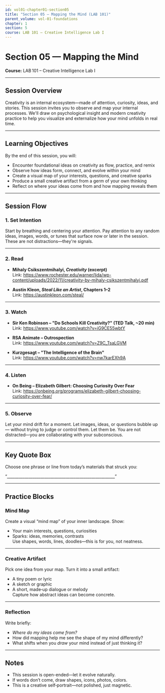 ```yaml
---
id: vol01-chapter01-section05
title: "Section 05 — Mapping the Mind (LAB 101)"
parent_volume: vol‑01‑foundations
chapter: 1
section: 5
course: LAB 101 – Creative Intelligence Lab I
---
```


# Section 05 — Mapping the Mind  
**Course:** LAB 101 – Creative Intelligence Lab I

---

## Session Overview

Creativity is an internal ecosystem—made of attention, curiosity, ideas, and stories. This session invites you to observe and map your internal processes. We'll draw on psychological insight and modern creativity practice to help you visualize and externalize how your mind unfolds in real time.

---

## Learning Objectives

By the end of this session, you will:

- Encounter foundational ideas on creativity as flow, practice, and remix  
- Observe how ideas form, connect, and evolve within your mind  
- Create a visual map of your interests, questions, and creative sparks  
- Produce a small creative artifact from a germ of your own thinking  
- Reflect on where your ideas come from and how mapping reveals them

---

## Session Flow

### 1. Set Intention

Start by breathing and centering your attention. Pay attention to any random ideas, images, words, or tunes that surface now or later in the session. These are not distractions—they're signals.

---

### 2. Read

- **Mihaly Csikszentmihalyi, _Creativity_ (excerpt)**  
  Link: https://www.rochester.edu/warner/lida/wp-content/uploads/2022/11/creativity-by-mihaly-csikszentmihalyi.pdf

- **Austin Kleon, _Steal Like an Artist_, Chapters 1–2**  
  Link: https://austinkleon.com/steal/

---

### 3. Watch

- **Sir Ken Robinson – "Do Schools Kill Creativity?" (TED Talk, ~20 min)**  
  Link: https://www.youtube.com/watch?v=iG9CE55wbtY

- **RSA Animate – Outrospection**  
  Link: https://www.youtube.com/watch?v=Z9C_TsaLGVM

- **Kurzgesagt – "The Intelligence of the Brain"**  
  Link: https://www.youtube.com/watch?v=nw7karEXh9A

---

### 4. Listen

- **On Being – Elizabeth Gilbert: Choosing Curiosity Over Fear**  
  Link: https://onbeing.org/programs/elizabeth-gilbert-choosing-curiosity-over-fear/

---

### 5. Observe

Let your mind drift for a moment. Let images, ideas, or questions bubble up — without trying to judge or control them. Let them be. You are not distracted—you are collaborating with your subconscious.

---

## Key Quote Box

Choose one phrase or line from today’s materials that struck you:

 “_______________________________________________________”

---

## Practice Blocks

### Mind Map  
Create a visual “mind map” of your inner landscape. Show:
- Your main interests, questions, curiosities  
- Sparks: ideas, memories, contrasts  
Use shapes, words, lines, doodles—this is for you, not neatness.

---

### Creative Artifact  
Pick one idea from your map. Turn it into a small artifact:
- A tiny poem or lyric  
- A sketch or graphic  
- A short, made‑up dialogue or melody  
Capture how abstract ideas can become concrete.

---

### Reflection  
Write briefly:
- *Where do my ideas come from?*  
- How did mapping help me see the shape of my mind differently?  
- What shifts when you *draw* your mind instead of just thinking it?

---

## Notes

- This session is open-ended—let it evolve naturally.  
- If words don’t come, draw shapes, icons, photos, colors.  
- This is a creative self‑portrait—not polished, just magnetic.
